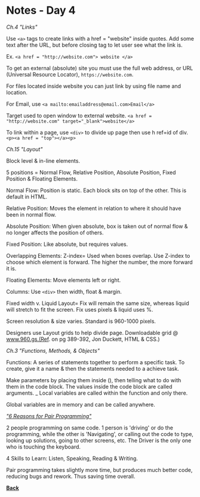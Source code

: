 # Notes - Day 4

_Ch.4 "Links"_

Use `<a>` tags to create links with a href = "website" inside quotes. Add some text after the URL, but before closing tag to let user see what the link is.

Ex. `<a href = "http://website.com"> website </a>`

To get an external (absolute) site you must use the full web address, or URL (Universal Resource Locator), `https://website.com`.

For files located inside website you can just link by using file name and location.

For Email, use `<a mailto:emailaddress@email.com>Email</a>`

Target used to open window to external website. `<a href = "http://website.com" target="_blank">website</a>`

To link within a page, use `<div>` to divide up page then use h ref=id of div. `<p><a href = "top"></a><p>`

_Ch.15 "Layout"_

Block level & in-line elements.

5 positions = Normal Flow, Relative Position, Absolute Position, Fixed Position & Floating Elements.

Normal Flow: Position is static. Each block sits on top of the other. This is default in HTML.

Relative Position: Moves the element in relation to where it should have been in normal flow.

Absolute Position: When given absolute, box is taken out of normal flow & no longer affects the position of others.

Fixed Position: Like absolute, but requires values.

Overlapping Elements: Z-index= Used when boxes overlap. Use Z-index to choose which element is forward. The higher the number, the more forward it is.

Floating Elements: Move elements left or right.

Columns: Use `<div>` then width, float & margin.

Fixed width v. Liquid Layout= Fix will remain the same size, whereas liquid will stretch to fit the screen. Fix uses pixels & liquid uses %.

Screen resolution & size varies. Standard is 960-1000 pixels.

Designers use Layout grids to help divide page. Downloadable grid @ www.960.gs.(Ref. on pg 389-392, Jon Duckett, HTML & CSS.)

_Ch.3 "Functions, Methods, & Objects"_

Functions: A series of statements together to perform a specific task. To create, give it a name & then the statements needed to a achieve task.

Make parameters by placing them inside (), then telling what to do with them in the code block. The values inside the code block are called arguments.
_
Local variables are called within the function and only there.

Global variables are in memory and can be called anywhere.

_<a href="https://www.codefellows.org/blog/6-reasons-for-pair-programming/">"6 Reasons for Pair Programming"</a>_

2 people programming on same code. 1 person is 'driving' or do the programming, while the other is 'Navigating', or calling out the code to type, looking up solutions, going to other screens, etc. The Driver is the only one who is touching the keyboard.

4 Skills to Learn: Listen, Speaking, Reading & Writing.

Pair programming takes slightly more time, but produces much better code, reducing bugs and rework. Thus saving time overall.

**<a href = "https://github.com/scottie-l/reading-notes/blob/main/reading-notes-201/README.md">Back</a>**
